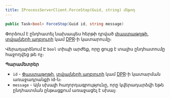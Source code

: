 ```yaml
---
title: IProcessServerClient.ForceStop(Guid, string) մեթոդ  
---
```


```c#
public Task<bool> ForceStop(Guid id, string message)
```

Փորձում է ընդհատել նախապես հերթի դրված [փաստաթղթի](../../definitions/document.md), [տվյալների աղբյուրի](../../definitions/ds.md) կամ [DPR](../../definitions/dpr.md)-ի կատարումը։

Վերադարձնում Է `bool` տիպի արժեք, որը ցույց է տալիս ընդհատումը հաջողվեց թե ոչ։

**Պարամետրեր**

* `id` - [Փաստաթղթի](../../definitions/document.md), [տվյալների աղբյուրի](../../definitions/ds.md) կամ [DPR](../../definitions/dpr.md)-ի կատարման առաջադրանքի id-ն։
* `message` - Այն սխալի հաղորդագրությունը, որը կվերադարձվի եթե ընդհատման ընթացքում առաջացել է սխալ։
